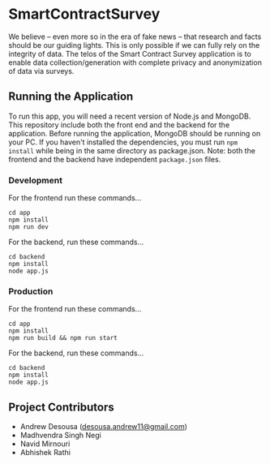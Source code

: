 # SmartContractSurvey
We believe – even more so in the era of fake news – that research and facts should be our guiding lights. This is only possible if we can fully rely on the integrity of data. The telos of the Smart Contract Survey application is to enable data collection/generation with complete privacy and anonymization of data via surveys.

## Running the  Application
To run this app, you will need a recent version of Node.js and MongoDB. This repository include both the front end and the backend for the application. Before running the application, MongoDB should be running on your PC. If you haven't installed the dependencies, you must run `npm install` while being in the same directory as package.json. Note: both the frontend and the backend have independent `package.json` files.

### Development
For the frontend run these commands...
```
cd app
npm install
npm run dev
```

For the backend, run these commands... 
```
cd backend
npm install
node app.js
```

### Production

For the frontend run these commands...
```
cd app
npm install
npm run build && npm run start
```

For the backend, run these commands... 
```
cd backend
npm install
node app.js
```


## Project Contributors
* Andrew Desousa (desousa.andrew11@gmail.com)
* Madhvendra Singh Negi
* Navid Mirnouri
* Abhishek Rathi
